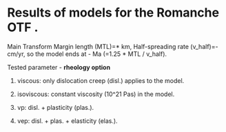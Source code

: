 # Results of models for the Romanche OTF .

Main Transform Margin length (MTL)=* km, Half-spreading rate (v_half)=- cm/yr,
so the model ends at - Ma (=1.25 * MTL / v_half). 

Tested parameter - **rheology option**

1. viscous: only dislocation creep (disl.) applies to the model.

2. isoviscous: constant viscosity (10^21 Pas) in the model.
 
3. vp: disl. + plasticity (plas.).

4. vep: disl. + plas. + elasticity (elas.).

 
